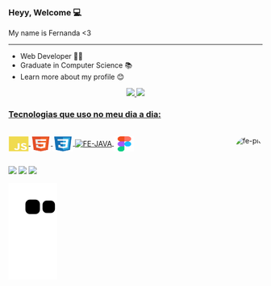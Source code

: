 ### Heyy, Welcome 💻

<p>My name is Fernanda <3 </p>

 <hr>

<ul>
  <li>Web Developer 👩‍💻</li>
  <li>Graduate in Computer Science 📚</li>
  <li>Learn more about my profile 😊</li>

</ul>

<div align="center">
  <a href="https://github.com/FernandaBast">
  <img height="180em" src="https://github-readme-stats.vercel.app/api?username=FernandaBast&show_icons=true&theme=synthwave&include_all_commits=true&count_private=true"/>
  <img height="180em" src="https://github-readme-stats.vercel.app/api/top-langs/?username=FernandaBast&layout=compact&langs_count=7&theme=synthwave"/>
</div>

### Tecnologias que uso no meu dia a dia:
<div style="display: inline_block"><br>
  <img align="center" alt="FE-Js" height="30" width="40" src="https://raw.githubusercontent.com/devicons/devicon/master/icons/javascript/javascript-plain.svg">
  <img align="center" alt="FE-HTML" height="30" width="40" src="https://raw.githubusercontent.com/devicons/devicon/master/icons/html5/html5-original.svg">
  <img align="center" alt="FE-CSS" height="30" width="40" src="https://raw.githubusercontent.com/devicons/devicon/master/icons/css3/css3-original.svg">
  <img align="center" alt="FE-JAVA" height="30" width="40" src="https://cdn.jsdelivr.net/gh/devicons/devicon/icons/java/java-original.svg">
  <img align="center" alt="FE-FIGMA" height="30" width="40" src="https://raw.githubusercontent.com/devicons/devicon/master/icons/figma/figma-original.svg">
 
  <img align="right" alt="fe-pic" height="150" style="border-radius:50px;" src="https://picrew.me/shareImg/org/202208/338224_tyajtCVN.png?width=676&height=676">
</div>
  
 ##
  
<div> 
  <a href="https://instagram.com/_fesotsab_" target="_blank"><img src="https://img.shields.io/badge/-Instagram-%23E4405F?style=for-the-badge&logo=instagram&logoColor=white" target="_blank"></a>
  <a href = "mailto:feeh7815@gmail.com"><img src="https://img.shields.io/badge/-Gmail-%23333?style=for-the-badge&logo=gmail&logoColor=white" target="_blank"></a>
  <a href="https://www.linkedin.com/in/fernanda-santos-83b25916a" target="_blank"><img src="https://img.shields.io/badge/-LinkedIn-%230077B5?style=for-the-badge&logo=linkedin&logoColor=white" target="_blank"></a> 
   
  ![Snake animation](https://github.com/FernandaBast/FernandaBast/blob/output/github-contribution-grid-snake.svg)
  
</div>
  
